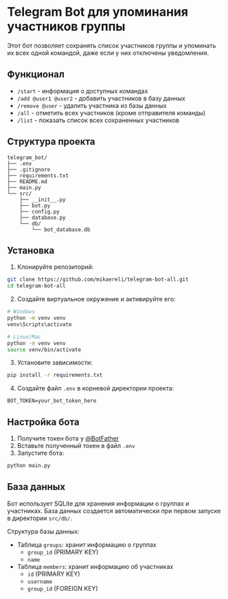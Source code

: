 # Telegram Bot для упоминания участников группы

Этот бот позволяет сохранять список участников группы и упоминать их всех одной командой, даже если у них отключены уведомления.

## Функционал

- `/start` - информация о доступных командах
- `/add @user1 @user2` - добавить участников в базу данных
- `/remove @user` - удалить участника из базы данных
- `/all` - отметить всех участников (кроме отправителя команды)
- `/list` - показать список всех сохраненных участников

## Структура проекта

```
telegram_bot/
├── .env
├── .gitignore
├── requirements.txt
├── README.md
├── main.py
└── src/
    ├── __init__.py
    ├── bot.py
    ├── config.py
    ├── database.py
    └── db/
        └── bot_database.db
```

## Установка

1. Клонируйте репозиторий:
```bash
git clone https://github.com/mikaereli/telegram-bot-all.git
cd telegram-bot-all
```

2. Создайте виртуальное окружение и активируйте его:
```bash
# Windows
python -m venv venv
venv\Scripts\activate

# Linux/Mac
python -m venv venv
source venv/bin/activate
```

3. Установите зависимости:
```bash
pip install -r requirements.txt
```

4. Создайте файл `.env` в корневой директории проекта:
```
BOT_TOKEN=your_bot_token_here
```

## Настройка бота

1. Получите токен бота у [@BotFather](https://t.me/BotFather)
2. Вставьте полученный токен в файл `.env`
3. Запустите бота:
```bash
python main.py
```

## База данных

Бот использует SQLite для хранения информации о группах и участниках. База данных создается автоматически при первом запуске в директории `src/db/`.

Структура базы данных:
- Таблица `groups`: хранит информацию о группах
  - `group_id` (PRIMARY KEY)
  - `name`
- Таблица `members`: хранит информацию об участниках
  - `id` (PRIMARY KEY)
  - `username`
  - `group_id` (FOREIGN KEY)

